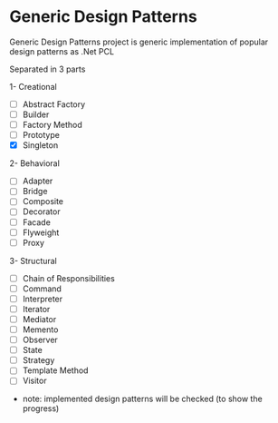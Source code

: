# Generic Design Patterns
Generic Design Patterns project is generic implementation of popular design patterns as .Net PCL

Separated in 3 parts

1- Creational
- [ ] Abstract Factory
- [ ] Builder
- [ ] Factory Method
- [ ] Prototype
- [X] Singleton
   
2- Behavioral
- [ ] Adapter
- [ ] Bridge 
- [ ] Composite 
- [ ] Decorator 
- [ ] Facade 
- [ ] Flyweight 
- [ ] Proxy 

3- Structural
- [ ] Chain of Responsibilities
- [ ] Command 
- [ ] Interpreter 
- [ ] Iterator 
- [ ] Mediator 
- [ ] Memento 
- [ ] Observer 
- [ ] State 
- [ ] Strategy 
- [ ] Template Method 
- [ ] Visitor 

* note: implemented design patterns will be checked (to show the progress) 